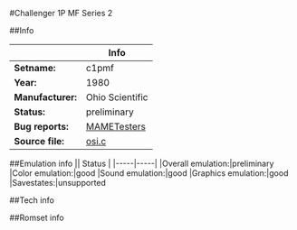 #Challenger 1P MF Series 2

##Info

||Info|
|-----|-----|
|**Setname:**|c1pmf
|**Year:**|1980
|**Manufacturer:**|Ohio Scientific
|**Status:**|preliminary
|**Bug reports:**|[MAMETesters](http://mametesters.org/view_all_set.php?type=1&temporary=y&search=osi.c)
|**Source file:**|[osi.c](https://github.com/mamedev/mame/blob/master/src/mess/drivers/osi.c)

##Emulation info
|| Status |
|-----|-----|
|Overall emulation:|preliminary
|Color emulation:|good
|Sound emulation:|good
|Graphics emulation:|good
|Savestates:|unsupported

##Tech info

##Romset info

<!--- START OF EDITED COMMENT DO NOT TOUCH TEXT ABOVE-->
